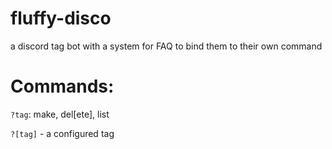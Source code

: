 # fluffy-disco
a discord tag bot with a system for FAQ to bind them to their own command

# Commands:
`?tag`: make, del[ete], list

`?[tag]` - a configured tag
